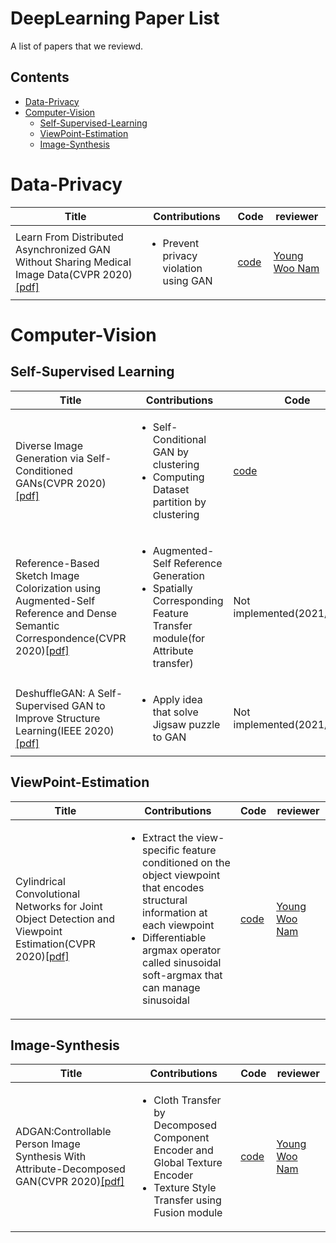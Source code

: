 # DeepLearning Paper List
A list of papers that we reviewd.

## Contents
- [Data-Privacy](#Data-Privacy) 
- [Computer-Vision](#Computer-Vision)
  - [Self-Supervised-Learning](#Self-Supervised-Learning)
  - [ViewPoint-Estimation](#ViewPoint-Estimation)
  - [Image-Synthesis](#Image-Synthesis)

# Data-Privacy

Title | Contributions | Code | reviewer |
--- | --- | --- | --- |
Learn From Distributed Asynchronized GAN Without Sharing Medical Image Data(CVPR 2020)[[pdf]](https://arxiv.org/abs/2006.00080) | <ul><li> Prevent privacy violation using GAN | [code](https://github.com/tommy-qichang/AsynDGAN) | [Young Woo Nam](https://medium.com/analytics-vidhya/paper-review-asyndgan-train-deep-learning-without-sharing-medical-image-data-ac93b5592be4) |

# Computer-Vision
## Self-Supervised Learning

Title | Contributions | Code | reviewer |
--- | --- | --- | --- |
Diverse Image Generation via Self-Conditioned GANs(CVPR 2020)[[pdf]](https://arxiv.org/abs/2006.10728) | <ul><li> Self-Conditional GAN by clustering </il><li> Computing Dataset partition by clustering | [code](https://github.com/stevliu/self-conditioned-gan) | [Young Woo Nam](https://medium.com/analytics-vidhya/paper-review-diverse-image-generation-via-self-conditioned-gans-fa847f696e04) |
Reference-Based Sketch Image Colorization using Augmented-Self Reference and Dense Semantic Correspondence(CVPR 2020)[[pdf]](https://arxiv.org/abs/2005.05207) | <ul><li> Augmented-Self Reference Generation </il><li> Spatially Corresponding Feature Transfer module(for Attribute transfer) | Not implemented(2021/02/14) |[Young Woo Nam](https://medium.com/analytics-vidhya/paper-review-reference-based-sketch-image-colorization-using-augmented-self-reference-and-dense-4e646f811ff2)
DeshuffleGAN: A Self-Supervised GAN to Improve Structure Learning(IEEE 2020)[[pdf]](https://arxiv.org/abs/2006.08694) | <ul><li> Apply idea that solve Jigsaw puzzle to GAN | Not implemented(2021/02/14) | [Young Woo Nam](https://medium.com/analytics-vidhya/paper-review-deshufflegan-a-self-supervised-gan-to-improve-structure-learning-1d601f3d95f8) |

## ViewPoint-Estimation
Title | Contributions | Code | reviewer |
--- | --- | --- | --- |
Cylindrical Convolutional Networks for Joint Object Detection and Viewpoint Estimation(CVPR 2020)[[pdf]](https://arxiv.org/abs/2003.11303) | <ul><li> Extract the view-specific feature conditioned on the object viewpoint that encodes structural information at each viewpoint <il><li> Differentiable argmax operator called sinusoidal soft-argmax that can manage sinusoidal | [code](https://github.com/sunghunjoung/CCNs/) | [Young Woo Nam](https://medium.com/@yw_nam/paper-review-cylindrical-convolutional-networks-for-joint-object-detection-and-viewpoint-813acead4b2c)

## Image-Synthesis
Title | Contributions | Code | reviewer |
--- | --- | --- | --- |
ADGAN:Controllable Person Image Synthesis With Attribute-Decomposed GAN(CVPR 2020)[[pdf]](https://arxiv.org/pdf/2003.12267.pdf) | <ul><li> Cloth Transfer by Decomposed Component Encoder and Global Texture Encoder <il><li> Texture Style Transfer using Fusion module | [code](https://github.com/menyifang/ADGAN) | [Young Woo Nam](https://medium.com/analytics-vidhya/paper-review-adgan-controllable-person-image-synthesis-with-attribute-decomposed-gan-1c45bddbe00a)
